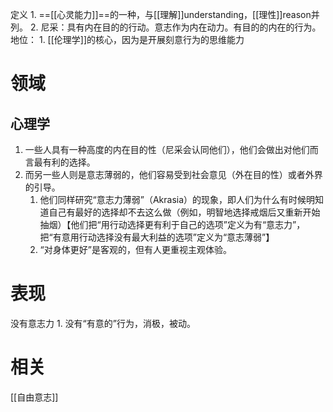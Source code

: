 定义
	1. ==[[心灵能力]]==的一种，与[[理解]]understanding，[[理性]]reason并列。
	2. 尼采：具有内在目的的行动。意志作为内在动力。有目的的内在的行为。
地位：
	1. [[伦理学]]的核心，因为是开展刻意行为的思维能力

# 领域
## 心理学
1. 一些人具有一种高度的内在目的性（尼采会认同他们），他们会做出对他们而言最有利的选择。
2. 而另一些人则是意志薄弱的，他们容易受到社会意见（外在目的性）或者外界的引导。
	1. 他们同样研究“意志力薄弱”（Akrasia）的现象，即人们为什么有时候明知道自己有最好的选择却不去这么做（例如，明智地选择戒烟后又重新开始抽烟）【他们把“用行动选择更有利于自己的选项”定义为有“意志力”，把“有意用行动选择没有最大利益的选项”定义为“意志薄弱”】
	2. “对身体更好”是客观的，但有人更重视主观体验。

# 表现
没有意志力
	1. 没有“有意的”行为，消极，被动。

# 相关
[[自由意志]] 